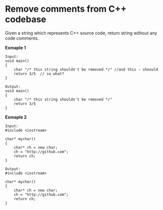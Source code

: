 # Remove comments from C++ codebase

Given a string which represents C++ source code, return string without any code comments.

**Exmaple 1**
    
    Input:
    void main()
    {
        char "/* this string shouldn't be removed */" //and this - shoould
        return 3/5  // so what?
    }
    
    Output:
    void main()
    {
        char "/* this string shouldn't be removed */"
        return 3/5  
    }
    
**Exmaple 2**

    Input:
    #include <iostream>
    
    char* mychar()
    {
        char* ch = new char;
        ch = "http://github.com";
        return ch;
    }

    Output:
    #include <iostream>
    
    char* mychar()
    {
        char* ch = new char;
        ch = "http://github.com";
        return ch;
    }
